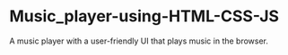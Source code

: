 # Music_player-using-HTML-CSS-JS
A music player with a user-friendly UI that plays music in the browser.
